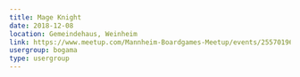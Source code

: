 ```yaml
---
title: Mage Knight
date: 2018-12-08
location: Gemeindehaus, Weinheim
link: https://www.meetup.com/Mannheim-Boardgames-Meetup/events/255701969/
usergroup: bogama
type: usergroup
---
```

